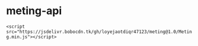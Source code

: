 # meting-api
`<script src="https://jsdelivr.bobocdn.tk/gh/loyejaotdiqr47123/meting@1.0/Meting.min.js"></script>`
